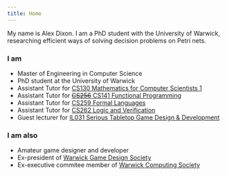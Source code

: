 ```yaml
---
title: Home
---
```


My name is Alex Dixon. I am a PhD student with the University of Warwick, researching efficient ways of solving decision problems on Petri nets.

### I am
* Master of Engineering in Computer Science
* PhD student at the University of Warwick
* Assistant Tutor for [CS130 Mathematics for Computer Scientists 1](https://warwick.ac.uk/cs130)
* Assistant Tutor for [~~CS256~~ CS141 Functional Programming](https://warwick.ac.uk/cs141)
* Assistant Tutor for [CS259 Formal Languages](https://warwick.ac.uk/cs259)
* Assistant Tutor for [CS262 Logic and Verification](https://warwick.ac.uk/cs262)
* Guest lecturer for  [IL031 Serious Tabletop Game Design & Development](https://warwick.ac.uk/il031)
 

### I am also
* Amateur game designer and developer
* Ex-president of [Warwick Game Design Society](https://warwickgamedesign.co.uk)
* Ex-executive commitee member of [Warwick Computing Society](https://uwcs.co.uk)

